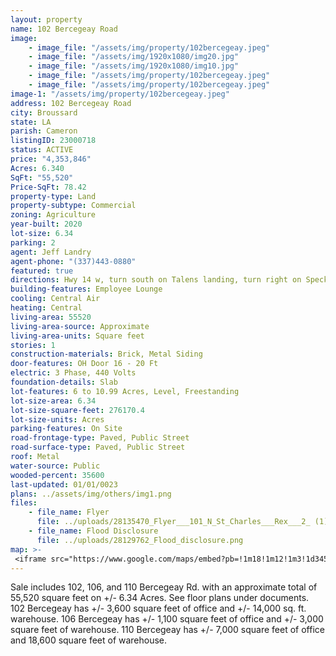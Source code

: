 ```yaml
---
layout: property
name: 102 Bercegeay Road
image:
    - image_file: "/assets/img/property/102bercegeay.jpeg"
    - image_file: "/assets/img/1920x1080/img20.jpg"
    - image_file: "/assets/img/1920x1080/img10.jpg"
    - image_file: "/assets/img/property/102bercegeay.jpeg"
    - image_file: "/assets/img/property/102bercegeay.jpeg"
image-1: "/assets/img/property/102bercegeay.jpeg"
address: 102 Bercegeay Road
city: Broussard
state: LA
parish: Cameron
listingID: 23000718
status: ACTIVE
price: "4,353,846"
Acres: 6.340
SqFt: "55,520"
Price-SqFt: 78.42
property-type: Land
property-subtype: Commercial
zoning: Agriculture
year-built: 2020
lot-size: 6.34
parking: 2
agent: Jeff Landry
agent-phone: "(337)443-0880"
featured: true
directions: Hwy 14 w, turn south on Talens landing, turn right on Specklebelly Rd.
building-features: Employee Lounge
cooling: Central Air
heating: Central
living-area: 55520
living-area-source: Approximate
living-area-units: Square feet
stories: 1
construction-materials: Brick, Metal Siding
door-features: OH Door 16 - 20 Ft
electric: 3 Phase, 440 Volts
foundation-details: Slab
lot-features: 6 to 10.99 Acres, Level, Freestanding
lot-size-area: 6.34
lot-size-square-feet: 276170.4
lot-size-units: Acres
parking-features: On Site
road-frontage-type: Paved, Public Street
road-surface-type: Paved, Public Street
roof: Metal
water-source: Public
wooded-percent: 35600
last-updated: 01/01/0023
plans: ../assets/img/others/img1.png
files:
    - file_name: Flyer
      file: ../uploads/28135470_Flyer___101_N_St_Charles___Rex___2_ (1).pdf
    - file_name: Flood Disclosure
      file: ../uploads/28129762_Flood_disclosure.png
map: >-
 <iframe src="https://www.google.com/maps/embed?pb=!1m18!1m12!1m3!1d3451.432590579979!2d-91.94223418443028!3d30.110432681858295!2m3!1f0!2f0!3f0!3m2!1i1024!2i768!4f13.1!3m3!1m2!1s0x86237da55a2cf76d%3A0xabe4df24db01d8bb!2s102%20Bercegeay%20Rd%2C%20Broussard%2C%20LA%2070518!5e0!3m2!1sen!2sus!4v1679606098523!5m2!1sen!2sus" height="450" style="border:0;width:100%" allowfullscreen="" loading="lazy" referrerpolicy="no-referrer-when-downgrade"></iframe>
---
```

Sale includes 102, 106, and 110 Bercegeay Rd. with an approximate total of 55,520 square feet on +/- 6.34 Acres. See floor plans under documents. 102 Bercegeay has +/- 3,600 square feet of office and +/- 14,000 sq. ft. warehouse. 106 Bercegeay has +/- 1,100 square feet of office and +/- 3,000 square feet of warehouse. 110 Bercegeay has +/- 7,000 square feet of office and 18,600 square feet of warehouse.
